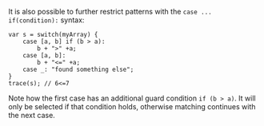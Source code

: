 It is also possible to further restrict patterns with the `case ... if(condition):` syntax:

```
var s = switch(myArray) {
	case [a, b] if (b > a):
		b + ">" +a;
	case [a, b]:
		b + "<=" +a;
	case _: "found something else";
}
trace(s); // 6<=7
```

Note how the first case has an additional guard condition `if (b > a)`. It will only be selected if that condition holds, otherwise matching continues with the next case.